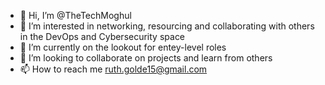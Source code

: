 - 👋 Hi, I’m @TheTechMoghul
- 👀 I’m interested in networking, resourcing and collaborating with others in the DevOps and Cybersecurity space
- 🌱 I’m currently on the lookout for entey-level roles
- 💞️ I’m looking to collaborate on projects and learn from others
- 📫 How to reach me ruth.golde15@gmail.com

<!---
TheTechMoghul/TheTechMoghul is a ✨ special ✨ repository because its `README.md` (this file) appears on your GitHub profile.
You can click the Preview link to take a look at your changes.
--->
